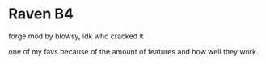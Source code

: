 # Raven B4
forge mod by blowsy, idk who cracked it

one of my favs because of the amount of features and how well they work.
